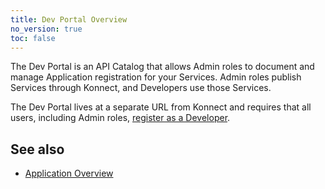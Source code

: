```yaml
---
title: Dev Portal Overview
no_version: true
toc: false
---
```


The Dev Portal is an API Catalog that allows Admin roles to
document and manage Application registration for your Services. Admin roles publish Services through Konnect, and Developers use those Services.

The Dev Portal lives at a separate URL from Konnect and requires that all users, including Admin roles, [register as a Developer](/konnect/dev-portal/developers/dev-reg/).

## See also

* [Application Overview](/konnect/dev-portal/application-overview)
